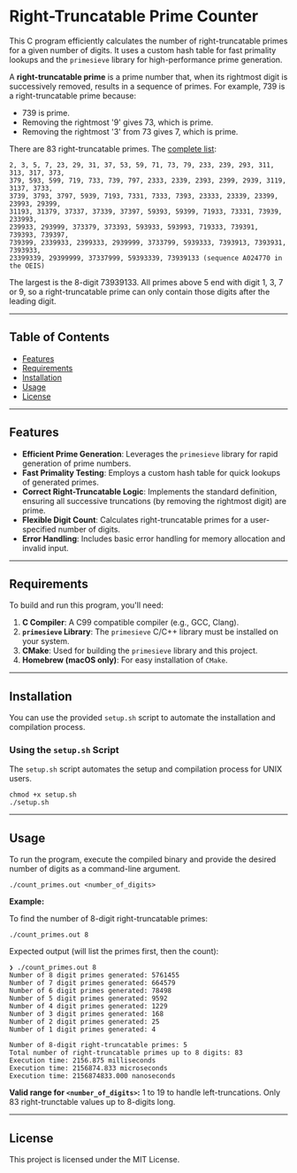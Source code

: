 # Right-Truncatable Prime Counter

This C program efficiently calculates the number of right-truncatable primes for a given number of digits. It uses a custom hash table for fast primality lookups and the `primesieve` library for high-performance prime generation.

A **right-truncatable prime** is a prime number that, when its rightmost digit is successively removed, results in a sequence of primes. For example, 739 is a right-truncatable prime because:

* 739 is prime.
* Removing the rightmost '9' gives 73, which is prime.
* Removing the rightmost '3' from 73 gives 7, which is prime.

There are 83 right-truncatable primes. The [complete list](https://en.wikipedia.org/wiki/Truncatable_prime):

    2, 3, 5, 7, 23, 29, 31, 37, 53, 59, 71, 73, 79, 233, 239, 293, 311, 313, 317, 373, 
    379, 593, 599, 719, 733, 739, 797, 2333, 2339, 2393, 2399, 2939, 3119, 3137, 3733, 
    3739, 3793, 3797, 5939, 7193, 7331, 7333, 7393, 23333, 23339, 23399, 23993, 29399, 
    31193, 31379, 37337, 37339, 37397, 59393, 59399, 71933, 73331, 73939, 233993, 
    239933, 293999, 373379, 373393, 593933, 593993, 719333, 739391, 739393, 739397, 
    739399, 2339933, 2399333, 2939999, 3733799, 5939333, 7393913, 7393931, 7393933, 
    23399339, 29399999, 37337999, 59393339, 73939133 (sequence A024770 in the OEIS)

The largest is the 8-digit 73939133. All primes above 5 end with digit 1, 3, 7 or 9, so a right-truncatable prime can only contain those digits after the leading digit.

-----

## Table of Contents

* [Features](#features)
* [Requirements](#requirements)
* [Installation](#installation)
* [Usage](#usage)
* [License](#license)

-----

## Features

* **Efficient Prime Generation**: Leverages the `primesieve` library for rapid generation of prime numbers.
* **Fast Primality Testing**: Employs a custom hash table for quick lookups of generated primes.
* **Correct Right-Truncatable Logic**: Implements the standard definition, ensuring all successive truncations (by removing the rightmost digit) are prime.
* **Flexible Digit Count**: Calculates right-truncatable primes for a user-specified number of digits.
* **Error Handling**: Includes basic error handling for memory allocation and invalid input.

-----

## Requirements

To build and run this program, you'll need:

1. **C Compiler**: A C99 compatible compiler (e.g., GCC, Clang).
2. **`primesieve` Library**: The `primesieve` C/C++ library must be installed on your system.
3. **CMake**: Used for building the `primesieve` library and this project.
4. **Homebrew (macOS only)**: For easy installation of `CMake`.

-----

## Installation

You can use the provided `setup.sh` script to automate the installation and compilation process.

### Using the `setup.sh` Script

The `setup.sh` script automates the setup and compilation process for UNIX users.

    chmod +x setup.sh
    ./setup.sh

-----

## Usage

To run the program, execute the compiled binary and provide the desired number of digits as a command-line argument.

    ./count_primes.out <number_of_digits>

**Example:**

To find the number of 8-digit right-truncatable primes:

    ./count_primes.out 8

Expected output (will list the primes first, then the count):

    ❯ ./count_primes.out 8
    Number of 8 digit primes generated: 5761455
    Number of 7 digit primes generated: 664579
    Number of 6 digit primes generated: 78498
    Number of 5 digit primes generated: 9592
    Number of 4 digit primes generated: 1229
    Number of 3 digit primes generated: 168
    Number of 2 digit primes generated: 25
    Number of 1 digit primes generated: 4

    Number of 8-digit right-truncatable primes: 5
    Total number of right-truncatable primes up to 8 digits: 83
    Execution time: 2156.875 milliseconds
    Execution time: 2156874.833 microseconds
    Execution time: 2156874833.000 nanoseconds

**Valid range for `<number_of_digits>`:** 1 to 19 to handle left-truncations. Only 83 right-trunctable values up to 8-digits long.

-----

## License

This project is licensed under the MIT License.
